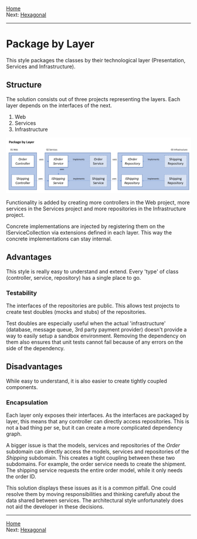 [Home](../README.md)  
Next: [Hexagonal](../Hexagonal/README.md)

---

# Package by Layer

This style packages the classes by their technological layer (Presentation, Services and Infrastructure).

## Structure
The solution consists out of three projects representing the layers. Each layer depends on the interfaces of the next.

1. Web
2. Services
3. Infrastructure

![layered architecture](./architecture.png)

Functionality is added by creating more controllers in the Web project, more services in the Services project and more repositories in the Infrastructure project.

Concrete implementations are injected by registering them on the IServiceCollection via extensions defined in each layer. This way the concrete implementations can stay internal.

## Advantages
This style is really easy to understand and extend. Every 'type' of class (controller, service, repository) has a single place to go.

### Testability
The interfaces of the repositories are public. This allows test projects to create test doubles (mocks and stubs) of the repositories.

Test doubles are especially useful when the actual 'infrastructure' (database, message queue, 3rd party payment provider) doesn't provide a way to easily setup a sandbox environment. 
Removing the dependency on them also ensures that unit tests cannot fail because of any errors on the side of the dependency.

## Disadvantages
While easy to understand, it is also easier to create tightly coupled components.

### Encapsulation
Each layer only exposes their interfaces. As the interfaces are packaged by layer, this means that any controller can directly access repositories. This is not a bad thing per se, but it can create a more complicated dependency graph.

A bigger issue is that the models, services and repositories of the _Order_ subdomain can directly access the models, services and repositories of the _Shipping_ subdomain. This creates a tight coupling between these two subdomains. For example, the order service needs to create the shipment. The shipping service requests the entire order model, while it only needs the order ID.

This solution displays these issues as it is a common pitfall. One could resolve them by moving responsibilities and thinking carefully about the data shared between services. The architectural style unfortunately does not aid the developer in these decisions.

---

[Home](../README.md)  
Next: [Hexagonal](../Hexagonal/README.md)
